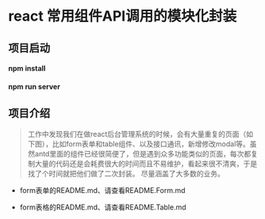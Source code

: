 # react 常用组件API调用的模块化封装

## 项目启动
#### npm install
#### npm run server

## 项目介绍
>  工作中发现我们在做react后台管理系统的时候，会有大量重复的页面（如下图），比如form表单和table组件、以及接口通讯，新增修改modal等。虽然antd里面的组件已经很简便了，但是遇到众多功能类似的页面，每次都复制大量的代码还是会耗费很大的时间而且不易维护，看起来很不清爽，于是找了个时间就把他们做了二次封装。 尽量涵盖了大多数的业务。

- form表单的README.md、请查看README.Form.md

- form表格的README.md、请查看README.Table.md
